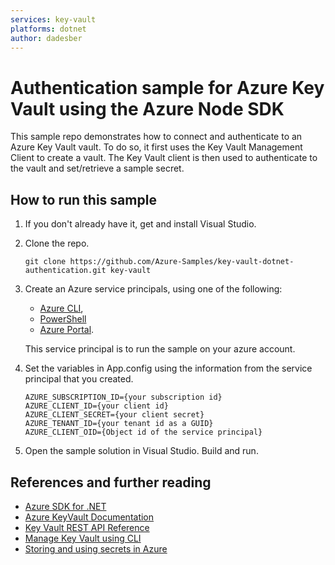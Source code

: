 ```yaml
---
services: key-vault
platforms: dotnet
author: dadesber
---
```


# Authentication sample for Azure Key Vault using the Azure Node SDK

This sample repo demonstrates how to connect and authenticate to an Azure Key Vault vault. 
To do so, it first uses the Key Vault Management Client to create a vault.
The Key Vault client is then used to authenticate to the vault and set/retrieve a sample secret. 


## How to run this sample

1. If you don't already have it, get and install Visual Studio. 

2. Clone the repo.

   ```
   git clone https://github.com/Azure-Samples/key-vault-dotnet-authentication.git key-vault
   ```

3. Create an Azure service principals, using one of the following:
   - [Azure CLI](https://azure.microsoft.com/documentation/articles/resource-group-authenticate-service-principal-cli/),
   - [PowerShell](https://azure.microsoft.com/documentation/articles/resource-group-authenticate-service-principal/)
   - [Azure Portal](https://azure.microsoft.com/documentation/articles/resource-group-create-service-principal-portal/). 

    This service principal is to run the sample on your azure account.

4. Set the variables in App.config using the information from the service principal that you created.

   ```
   AZURE_SUBSCRIPTION_ID={your subscription id}
   AZURE_CLIENT_ID={your client id}
   AZURE_CLIENT_SECRET={your client secret}
   AZURE_TENANT_ID={your tenant id as a GUID}
   AZURE_CLIENT_OID={Object id of the service principal}
   ```

5. Open the sample solution in Visual Studio. Build and run. 

## References and further reading

- [Azure SDK for .NET](https://github.com/Azure/azure-sdk-for-net)
- [Azure KeyVault Documentation](https://azure.microsoft.com/en-us/documentation/services/key-vault/)
- [Key Vault REST API Reference](https://msdn.microsoft.com/en-us/library/azure/dn903609.aspx)
- [Manage Key Vault using CLI](https://azure.microsoft.com/en-us/documentation/articles/key-vault-manage-with-cli/)
- [Storing and using secrets in Azure](https://blogs.msdn.microsoft.com/dotnet/2016/10/03/storing-and-using-secrets-in-azure/)
